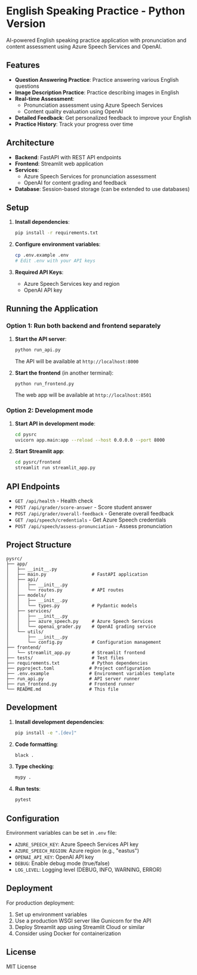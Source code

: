 # English Speaking Practice - Python Version

AI-powered English speaking practice application with pronunciation and content assessment using Azure Speech Services and OpenAI.

## Features

- **Question Answering Practice**: Practice answering various English questions
- **Image Description Practice**: Practice describing images in English
- **Real-time Assessment**: 
  - Pronunciation assessment using Azure Speech Services
  - Content quality evaluation using OpenAI
- **Detailed Feedback**: Get personalized feedback to improve your English
- **Practice History**: Track your progress over time

## Architecture

- **Backend**: FastAPI with REST API endpoints
- **Frontend**: Streamlit web application
- **Services**: 
  - Azure Speech Services for pronunciation assessment
  - OpenAI for content grading and feedback
- **Database**: Session-based storage (can be extended to use databases)

## Setup

1. **Install dependencies**:
   ```bash
   pip install -r requirements.txt
   ```

2. **Configure environment variables**:
   ```bash
   cp .env.example .env
   # Edit .env with your API keys
   ```

3. **Required API Keys**:
   - Azure Speech Services key and region
   - OpenAI API key

## Running the Application

### Option 1: Run both backend and frontend separately

1. **Start the API server**:
   ```bash
   python run_api.py
   ```
   The API will be available at `http://localhost:8000`

2. **Start the frontend** (in another terminal):
   ```bash
   python run_frontend.py
   ```
   The web app will be available at `http://localhost:8501`

### Option 2: Development mode

1. **Start API in development mode**:
   ```bash
   cd pysrc
   uvicorn app.main:app --reload --host 0.0.0.0 --port 8000
   ```

2. **Start Streamlit app**:
   ```bash
   cd pysrc/frontend
   streamlit run streamlit_app.py
   ```

## API Endpoints

- `GET /api/health` - Health check
- `POST /api/grader/score-answer` - Score student answer
- `POST /api/grader/overall-feedback` - Generate overall feedback
- `GET /api/speech/credentials` - Get Azure Speech credentials
- `POST /api/speech/assess-pronunciation` - Assess pronunciation

## Project Structure

```
pysrc/
├── app/
│   ├── __init__.py
│   ├── main.py                 # FastAPI application
│   ├── api/
│   │   ├── __init__.py
│   │   └── routes.py           # API routes
│   ├── models/
│   │   ├── __init__.py
│   │   └── types.py            # Pydantic models
│   ├── services/
│   │   ├── __init__.py
│   │   ├── azure_speech.py     # Azure Speech Services
│   │   └── openai_grader.py    # OpenAI grading service
│   └── utils/
│       ├── __init__.py
│       └── config.py           # Configuration management
├── frontend/
│   └── streamlit_app.py        # Streamlit frontend
├── tests/                      # Test files
├── requirements.txt            # Python dependencies
├── pyproject.toml             # Project configuration
├── .env.example               # Environment variables template
├── run_api.py                 # API server runner
├── run_frontend.py            # Frontend runner
└── README.md                  # This file
```

## Development

1. **Install development dependencies**:
   ```bash
   pip install -e ".[dev]"
   ```

2. **Code formatting**:
   ```bash
   black .
   ```

3. **Type checking**:
   ```bash
   mypy .
   ```

4. **Run tests**:
   ```bash
   pytest
   ```

## Configuration

Environment variables can be set in `.env` file:

- `AZURE_SPEECH_KEY`: Azure Speech Services API key
- `AZURE_SPEECH_REGION`: Azure region (e.g., "eastus")
- `OPENAI_API_KEY`: OpenAI API key
- `DEBUG`: Enable debug mode (true/false)
- `LOG_LEVEL`: Logging level (DEBUG, INFO, WARNING, ERROR)

## Deployment

For production deployment:

1. Set up environment variables
2. Use a production WSGI server like Gunicorn for the API
3. Deploy Streamlit app using Streamlit Cloud or similar
4. Consider using Docker for containerization

## License

MIT License
